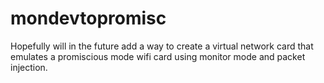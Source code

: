 # mondevtopromisc
Hopefully will in the future add a way to create a virtual network card that emulates a promiscious mode wifi card using monitor mode and packet injection.
